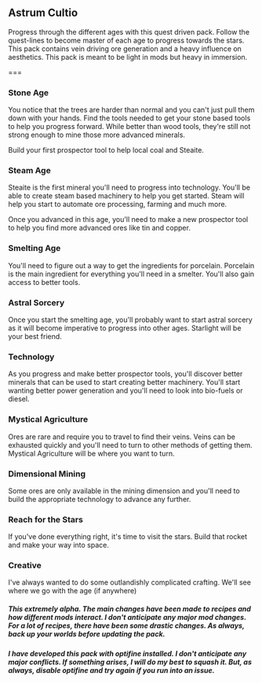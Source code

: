 ## Astrum Cultio

Progress through the different ages with this quest driven pack.  Follow the quest-lines to become master of each age to progress towards the stars.  This pack contains vein driving ore generation and a heavy influence on aesthetics.  This pack is meant to be light in mods but heavy in immersion. 

===

### Stone Age

You notice that the trees are harder than normal and you can't just pull them down with your hands.  Find the tools needed to get your stone based tools to help you progress forward.  While better than wood tools, they're still not strong enough to mine those  more advanced minerals.

Build your first prospector tool to help local coal and Steaite.

### Steam Age

Steaite is the first mineral you'll need to progress into technology.  You'll be able to create steam based machinery to help you get started. Steam will help you start to automate ore processing, farming and much more.

Once you advanced in this age, you'll need to make a new prospector tool to help you find more advanced ores like tin and copper.

### Smelting Age

You'll need to figure out a way to get the ingredients for porcelain.  Porcelain is the main ingredient for everything you'll need in a smelter.  You'll also gain access to better tools.

### Astral Sorcery

Once you start the smelting age, you'll probably want to start astral sorcery as it will become imperative to progress into other ages. Starlight will be your best friend.

### Technology

As you progress and make better prospector tools, you'll discover better minerals that can be used to start creating better machinery.  You'll start wanting better power generation and you'll need to look into bio-fuels or diesel. 

### Mystical Agriculture

Ores are rare and require you to travel to find their veins.  Veins can be exhausted quickly and you'll need to turn to other methods of getting them.  Mystical Agriculture will be where you want to turn.

### Dimensional Mining

Some ores are only available in the mining dimension and you'll need to build the appropriate technology to advance any further.

### Reach for the Stars

If you've done everything right, it's time to visit the stars.  Build that rocket and make your way into space.

### Creative

I've always wanted to do some outlandishly complicated crafting.  We'll see where we go with the age (if anywhere)

##### This extremely alpha.  The main changes have been made to recipes and how different mods interact.  I don't anticipate any major mod changes.  For a lot of recipes, there have been some drastic changes.  As always, back up your worlds before updating the pack.

##### I have developed this pack with optifine installed.  I don't anticipate any major conflicts.  If something arises, I will do my best to squash it.  But, as always, disable optifine and try again if you run into an issue.
